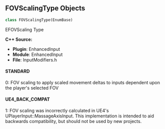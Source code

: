## FOVScalingType Objects

```python
class FOVScalingType(EnumBase)
```

EFOVScaling Type

**C++ Source:**

- **Plugin**: EnhancedInput
- **Module**: EnhancedInput
- **File**: InputModifiers.h

<a id="unreal.FOVScalingType.STANDARD"></a>

#### STANDARD

0: FOV scaling to apply scaled movement deltas to inputs dependent upon the player's selected FOV

<a id="unreal.FOVScalingType.UE4_BACK_COMPAT"></a>

#### UE4_BACK_COMPAT

1: FOV scaling was incorrectly calculated in UE4's UPlayerInput::MassageAxisInput. This implementation is intended to aid backwards compatibility, but should not be used by new projects.

<a id="unreal.InputAxisSwizzle"></a>